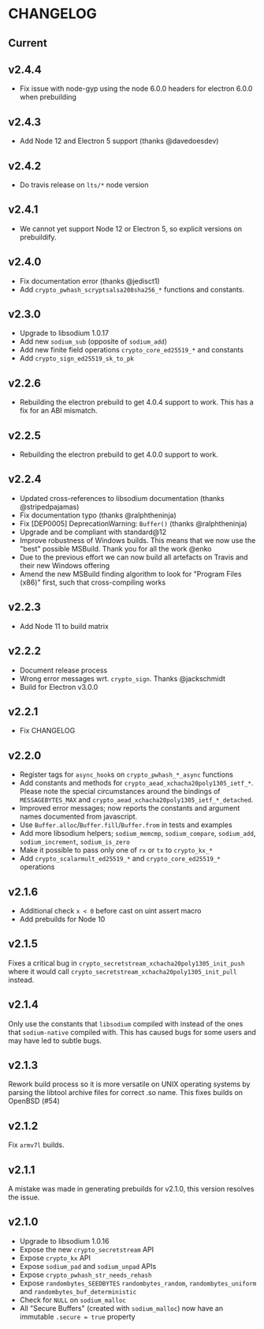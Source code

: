 # CHANGELOG

## Current

## v2.4.4

* Fix issue with node-gyp using the node 6.0.0 headers for electron 6.0.0 when prebuilding

## v2.4.3

* Add Node 12 and Electron 5 support (thanks @davedoesdev)

## v2.4.2

* Do travis release on `lts/*` node version

## v2.4.1

* We cannot yet support Node 12 or Electron 5, so explicit versions on prebuildify.

## v2.4.0

* Fix documentation error (thanks @jedisct1)
* Add `crypto_pwhash_scryptsalsa208sha256_*` functions and constants.

## v2.3.0

* Upgrade to libsodium 1.0.17
* Add new `sodium_sub` (opposite of `sodium_add`)
* Add new finite field operations `crypto_core_ed25519_*` and constants
* Add `crypto_sign_ed25519_sk_to_pk`

## v2.2.6

* Rebuilding the electron prebuild to get 4.0.4 support to work. This has a fix
  for an ABI mismatch.

## v2.2.5

* Rebuilding the electron prebuild to get 4.0.0 support to work.

## v2.2.4

* Updated cross-references to libsodium documentation (thanks @stripedpajamas)
* Fix documentation typo (thanks @ralphtheninja)
* Fix [DEP0005] DeprecationWarning: `Buffer()` (thanks @ralphtheninja)
* Upgrade and be compliant with standard@12
* Improve robustness of Windows builds. This means that we now use the "best"
  possible MSBuild. Thank you for all the work @enko
* Due to the previous effort we can now build all artefacts on Travis and their
  new Windows offering
* Amend the new MSBuild finding algorithm to look for "Program Files (x86)"
  first, such that cross-compiling works

## v2.2.3

* Add Node 11 to build matrix

## v2.2.2

* Document release process
* Wrong error messages wrt. `crypto_sign`. Thanks @jackschmidt
* Build for Electron v3.0.0

## v2.2.1

* Fix CHANGELOG

## v2.2.0

* Register tags for `async_hook`s on `crypto_pwhash_*_async` functions
* Add constants and methods for `crypto_aead_xchacha20poly1305_ietf_*`. Please
  note the special circumstances around the bindings of `MESSAGEBYTES_MAX` and
  `crypto_aead_xchacha20poly1305_ietf_*_detached`.
* Improved error messages; now reports the constants and argument names
  documented from javascript.
* Use `Buffer.alloc`/`Buffer.fill`/`Buffer.from` in tests and examples
* Add more libsodium helpers; `sodium_memcmp`, `sodium_compare`, `sodium_add`,
  `sodium_increment`, `sodium_is_zero`
* Make it possible to pass only one of `rx` or `tx` to `crypto_kx_*`
* Add `crypto_scalarmult_ed25519_*` and `crypto_core_ed25519_*` operations

## v2.1.6

* Additional check `x < 0` before cast on uint assert macro
* Add prebuilds for Node 10

## v2.1.5

Fixes a critical bug in `crypto_secretstream_xchacha20poly1305_init_push` where
it would call `crypto_secretstream_xchacha20poly1305_init_pull` instead.

## v2.1.4

Only use the constants that `libsodium` compiled with instead of the ones that
`sodium-native` compiled with. This has caused bugs for some users and may have
led to subtle bugs.

## v2.1.3

Rework build process so it is more versatile on UNIX operating systems by
parsing the libtool archive files for correct .so name. This fixes builds on
OpenBSD (#54)

## v2.1.2

Fix `armv7l` builds.

## v2.1.1

A mistake was made in generating prebuilds for v2.1.0, this version resolves the
issue.

## v2.1.0
- Upgrade to libsodium 1.0.16
- Expose the new `crypto_secretstream` API
- Expose `crypto_kx` API
- Expose `sodium_pad` and `sodium_unpad` APIs
- Expose `crypto_pwhash_str_needs_rehash`
- Expose `randombytes_SEEDBYTES` `randombytes_random`, `randombytes_uniform` and
  `randombytes_buf_deterministic`
- Check for `NULL` on `sodium_malloc`
- All "Secure Buffers" (created with `sodium_malloc`) now have an immutable
  `.secure = true` property
